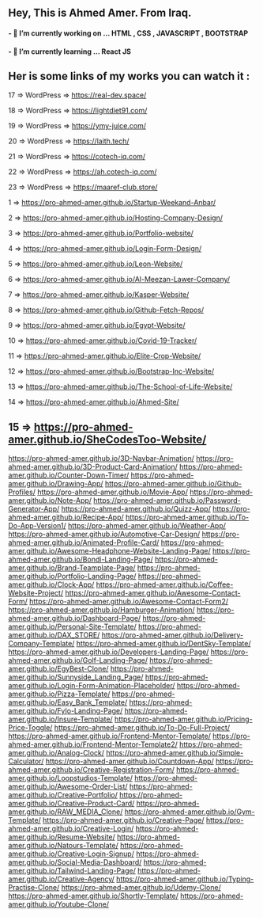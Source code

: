## Hey, This is Ahmed Amer. From Iraq.
#### - 🔭 I’m currently working on ... HTML , CSS , JAVASCRIPT , BOOTSTRAP
#### - 🌱 I’m currently learning ... React JS

## Her is some links of my works you can watch it :

17 => WordPress => https://real-dev.space/

18 => WordPress => https://lightdiet91.com/

19 => WordPress => https://ymy-juice.com/

20 => WordPress => https://laith.tech/

21 => WordPress => https://cotech-iq.com/

22 => WordPress => https://ah.cotech-iq.com/

23 => WordPress => https://maaref-club.store/

1 => https://pro-ahmed-amer.github.io/Startup-Weekand-Anbar/

2 => https://pro-ahmed-amer.github.io/Hosting-Company-Design/

3 => https://pro-ahmed-amer.github.io/Portfolio-website/

4 => https://pro-ahmed-amer.github.io/Login-Form-Design/

5 => https://pro-ahmed-amer.github.io/Leon-Website/

6 => https://pro-ahmed-amer.github.io/Al-Meezan-Lawer-Company/

7 => https://pro-ahmed-amer.github.io/Kasper-Website/

8 => https://pro-ahmed-amer.github.io/Github-Fetch-Repos/

9 => https://pro-ahmed-amer.github.io/Egypt-Website/

10 => https://pro-ahmed-amer.github.io/Covid-19-Tracker/

11 => https://pro-ahmed-amer.github.io/Elite-Crop-Website/

12 => https://pro-ahmed-amer.github.io/Bootstrap-Inc-Website/

13 => https://pro-ahmed-amer.github.io/The-School-of-Life-Website/

14 => https://pro-ahmed-amer.github.io/Ahmed-Site/

15 => https://pro-ahmed-amer.github.io/SheCodesToo-Website/
----------------------
https://pro-ahmed-amer.github.io/3D-Navbar-Animation/
https://pro-ahmed-amer.github.io/3D-Product-Card-Animation/
https://pro-ahmed-amer.github.io/Counter-Down-Timer/
https://pro-ahmed-amer.github.io/Drawing-App/
https://pro-ahmed-amer.github.io/Github-Profiles/
https://pro-ahmed-amer.github.io/Movie-App/
https://pro-ahmed-amer.github.io/Note-App/
https://pro-ahmed-amer.github.io/Password-Generator-App/
https://pro-ahmed-amer.github.io/Quizz-App/
https://pro-ahmed-amer.github.io/Recipe-App/
https://pro-ahmed-amer.github.io/To-Do-App-Version1/
https://pro-ahmed-amer.github.io/Weather-App/
https://pro-ahmed-amer.github.io/Automotive-Car-Design/
https://pro-ahmed-amer.github.io/Animated-Profile-Card/
https://pro-ahmed-amer.github.io/Awesome-Headphone-Website-Landing-Page/
https://pro-ahmed-amer.github.io/Bondi-Landing-Page/
https://pro-ahmed-amer.github.io/Brand-Teamplate-Page/
https://pro-ahmed-amer.github.io/Portfolio-Landing-Page/
https://pro-ahmed-amer.github.io/Clock-App/
https://pro-ahmed-amer.github.io/Coffee-Website-Project/
https://pro-ahmed-amer.github.io/Awesome-Contact-Form/
https://pro-ahmed-amer.github.io/Awesome-Contact-Form2/
https://pro-ahmed-amer.github.io/Hamburger-Animation/
https://pro-ahmed-amer.github.io/Dashboard-Page/
https://pro-ahmed-amer.github.io/Personal-Site-Template/
https://pro-ahmed-amer.github.io/DAX_STORE/
https://pro-ahmed-amer.github.io/Delivery-Company-Template/
https://pro-ahmed-amer.github.io/DentSky-Template/
https://pro-ahmed-amer.github.io/Developers-Landing-Page/
https://pro-ahmed-amer.github.io/Golf-Landing-Page/
https://pro-ahmed-amer.github.io/EgyBest-Clone/
https://pro-ahmed-amer.github.io/Sunnyside_Landing_Page/
https://pro-ahmed-amer.github.io/Login-Form-Animation-Placeholder/
https://pro-ahmed-amer.github.io/Pizza-Template/
https://pro-ahmed-amer.github.io/Easy_Bank_Template/
https://pro-ahmed-amer.github.io/FyIo-Landing-Page/
https://pro-ahmed-amer.github.io/Insure-Template/
https://pro-ahmed-amer.github.io/Pricing-Price-Toggle/
https://pro-ahmed-amer.github.io/To-Do-Full-Project/
https://pro-ahmed-amer.github.io/Frontend-Mentor-Template/
https://pro-ahmed-amer.github.io/Frontend-Mentor-Template2/
https://pro-ahmed-amer.github.io/Analog-Clock/
https://pro-ahmed-amer.github.io/Simple-Calculator/
https://pro-ahmed-amer.github.io/Countdown-App/
https://pro-ahmed-amer.github.io/Creative-Registration-Form/
https://pro-ahmed-amer.github.io/Loopstudios-Template/
https://pro-ahmed-amer.github.io/Awesome-Order-List/
https://pro-ahmed-amer.github.io/Creative-Portfolio/
https://pro-ahmed-amer.github.io/Creative-Product-Card/
https://pro-ahmed-amer.github.io/RAW_MEDIA_Clone/
https://pro-ahmed-amer.github.io/Gym-Template/
https://pro-ahmed-amer.github.io/Creative-Page/
https://pro-ahmed-amer.github.io/Creative-Login/
https://pro-ahmed-amer.github.io/Resume-Website/
https://pro-ahmed-amer.github.io/Natours-Template/
https://pro-ahmed-amer.github.io/Creative-Login-Signup/
https://pro-ahmed-amer.github.io/Social-Media-Dashboard/
https://pro-ahmed-amer.github.io/Tailwind-Landing-Page/
https://pro-ahmed-amer.github.io/Creative-Agency/
https://pro-ahmed-amer.github.io/Typing-Practise-Clone/
https://pro-ahmed-amer.github.io/Udemy-Clone/
https://pro-ahmed-amer.github.io/Shortly-Template/
https://pro-ahmed-amer.github.io/Youtube-Clone/


